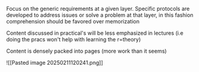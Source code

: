 Focus on the generic requirements at a given layer.
Specific protocols are developed to address issues or solve a problem at that layer, in this fashion comprehension should be favored over memorization

Content discussed in practical's will be less emphasized in lectures (i.e doing the pracs won't help with learning the r=theory)

Content is densely packed into pages (more work than it seems)

![[Pasted image 20250211120241.png]]